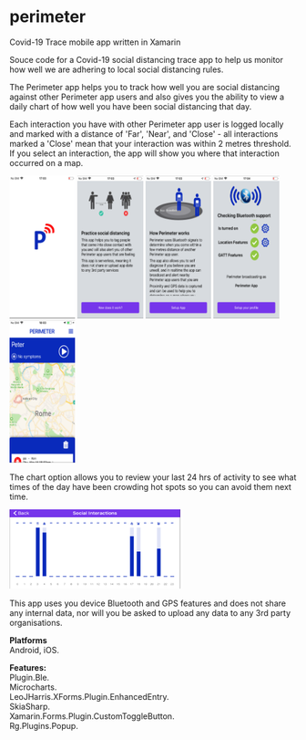 # perimeter
Covid-19 Trace mobile app written in Xamarin

Souce code for a Covid-19 social distancing trace app to help us monitor how well we are adhering to local social distancing rules.

The Perimeter app helps you to track how well you are social distancing against other Perimeter app users and also gives you the ability to view a daily chart of how well you have been social distancing that day.

Each interaction you have with other Perimeter app user is logged locally and marked with a distance of 'Far', 'Near', and 'Close' - all interactions marked a 'Close' mean that  your interaction was within 2 metres threshold.  If you select an interaction, the app will show you where that interaction occurred on a map.

<img src="https://github.com/kjmckenzie/perimeter/blob/master/XAM/Images/splash.PNG?raw=true" height="250"/> <img src="https://github.com/kjmckenzie/perimeter/blob/master/XAM/Images/what.PNG?raw=true" height="250"/> <img src="https://github.com/kjmckenzie/perimeter/blob/master/XAM/Images/how.PNG?raw=true" height="250"/> <img src="https://github.com/kjmckenzie/perimeter/blob/master/XAM/Images/check.PNG?raw=true" height="250"/>
<img src="https://github.com/kjmckenzie/perimeter/blob/master/XAM/Images/play.PNG?raw=true" height="250"/>


The chart option allows you to review your last 24 hrs of activity to see what times of the day have been crowding hot spots so you can avoid them next time.

<img src="https://github.com/kjmckenzie/perimeter/blob/master/XAM/Images/chart.PNG?raw=true" width="300"/>

This app uses you device Bluetooth and GPS features and does not share any internal data, nor will you be asked to upload any data to any 3rd party organisations.

<b>Platforms</b><br>
Android, iOS.<br>

<b>Features:</b><br>
Plugin.Ble.<br>
Microcharts.<br>
LeoJHarris.XForms.Plugin.EnhancedEntry.<br>
SkiaSharp.<br>
Xamarin.Forms.Plugin.CustomToggleButton.<br>
Rg.Plugins.Popup.<br>




